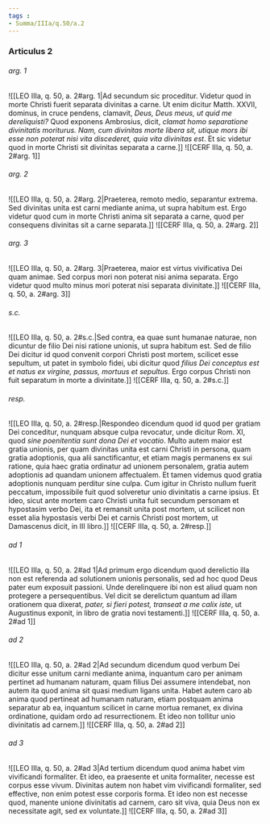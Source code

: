 ```yaml
---
tags : 
- Summa/IIIa/q.50/a.2
---
```


### Articulus 2

###### arg. 1
![[LEO IIIa, q. 50, a. 2#arg. 1|Ad secundum sic proceditur. Videtur quod in morte Christi fuerit separata divinitas a carne. Ut enim dicitur Matth. XXVII, dominus, in cruce pendens, clamavit, *Deus, Deus meus, ut quid me dereliquisti?* Quod exponens Ambrosius, dicit, *clamat homo separatione divinitatis moriturus. Nam, cum divinitas morte libera sit, utique mors ibi esse non poterat nisi vita discederet, quia vita divinitas est*. Et sic videtur quod in morte Christi sit divinitas separata a carne.]]
![[CERF IIIa, q. 50, a. 2#arg. 1]]

###### arg. 2
![[LEO IIIa, q. 50, a. 2#arg. 2|Praeterea, remoto medio, separantur extrema. Sed divinitas unita est carni mediante anima, ut supra habitum est. Ergo videtur quod cum in morte Christi anima sit separata a carne, quod per consequens divinitas sit a carne separata.]]
![[CERF IIIa, q. 50, a. 2#arg. 2]]

###### arg. 3
![[LEO IIIa, q. 50, a. 2#arg. 3|Praeterea, maior est virtus vivificativa Dei quam animae. Sed corpus mori non poterat nisi anima separata. Ergo videtur quod multo minus mori poterat nisi separata divinitate.]]
![[CERF IIIa, q. 50, a. 2#arg. 3]]

###### s.c.
![[LEO IIIa, q. 50, a. 2#s.c.|Sed contra, ea quae sunt humanae naturae, non dicuntur de filio Dei nisi ratione unionis, ut supra habitum est. Sed de filio Dei dicitur id quod convenit corpori Christi post mortem, scilicet esse sepultum, ut patet in symbolo fidei, ubi dicitur quod *filius Dei conceptus est et natus ex virgine, passus, mortuus et sepultus*. Ergo corpus Christi non fuit separatum in morte a divinitate.]]
![[CERF IIIa, q. 50, a. 2#s.c.]]

###### resp.
![[LEO IIIa, q. 50, a. 2#resp.|Respondeo dicendum quod id quod per gratiam Dei conceditur, nunquam absque culpa revocatur, unde dicitur Rom. XI, quod *sine poenitentia sunt dona Dei et vocatio*. Multo autem maior est gratia unionis, per quam divinitas unita est carni Christi in persona, quam gratia adoptionis, qua alii sanctificantur, et etiam magis permanens ex sui ratione, quia haec gratia ordinatur ad unionem personalem, gratia autem adoptionis ad quandam unionem affectualem. Et tamen videmus quod gratia adoptionis nunquam perditur sine culpa. Cum igitur in Christo nullum fuerit peccatum, impossibile fuit quod solveretur unio divinitatis a carne ipsius. Et ideo, sicut ante mortem caro Christi unita fuit secundum personam et hypostasim verbo Dei, ita et remansit unita post mortem, ut scilicet non esset alia hypostasis verbi Dei et carnis Christi post mortem, ut Damascenus dicit, in III libro.]]
![[CERF IIIa, q. 50, a. 2#resp.]]

###### ad 1
![[LEO IIIa, q. 50, a. 2#ad 1|Ad primum ergo dicendum quod derelictio illa non est referenda ad solutionem unionis personalis, sed ad hoc quod Deus pater eum exposuit passioni. Unde derelinquere ibi non est aliud quam non protegere a persequentibus. Vel dicit se derelictum quantum ad illam orationem qua dixerat, *pater, si fieri potest, transeat a me calix iste*, ut Augustinus exponit, in libro de gratia novi testamenti.]]
![[CERF IIIa, q. 50, a. 2#ad 1]]

###### ad 2
![[LEO IIIa, q. 50, a. 2#ad 2|Ad secundum dicendum quod verbum Dei dicitur esse unitum carni mediante anima, inquantum caro per animam pertinet ad humanam naturam, quam filius Dei assumere intendebat, non autem ita quod anima sit quasi medium ligans unita. Habet autem caro ab anima quod pertineat ad humanam naturam, etiam postquam anima separatur ab ea, inquantum scilicet in carne mortua remanet, ex divina ordinatione, quidam ordo ad resurrectionem. Et ideo non tollitur unio divinitatis ad carnem.]]
![[CERF IIIa, q. 50, a. 2#ad 2]]

###### ad 3
![[LEO IIIa, q. 50, a. 2#ad 3|Ad tertium dicendum quod anima habet vim vivificandi formaliter. Et ideo, ea praesente et unita formaliter, necesse est corpus esse vivum. Divinitas autem non habet vim vivificandi formaliter, sed effective, non enim potest esse corporis forma. Et ideo non est necesse quod, manente unione divinitatis ad carnem, caro sit viva, quia Deus non ex necessitate agit, sed ex voluntate.]]
![[CERF IIIa, q. 50, a. 2#ad 3]]

